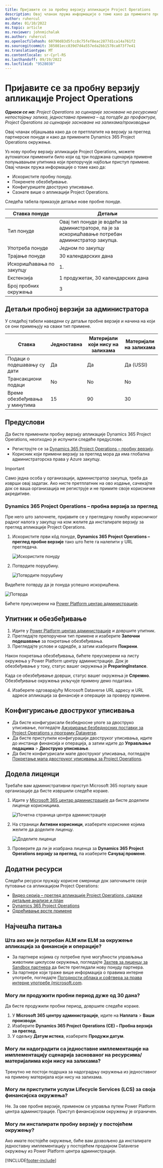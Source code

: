 ```yaml
---
title: Пријавите се за пробну верзију апликације Project Operations
description: Овај чланак пружа информације о томе како да примените пробну верзију апликације Dynamics 365 Project Operations.
author: ruhercul
ms.date: 01/10/2022
ms.topic: article
ms.reviewer: johnmichalak
ms.author: ruhercul
ms.openlocfilehash: 60790d83d5fcc8c75fef8eac2877d1ca14a761f2
ms.sourcegitcommit: 385081ecc839d7d4a557eda2bb1578ca073f7e41
ms.translationtype: MT
ms.contentlocale: sr-Cyrl-RS
ms.lasthandoff: 09/19/2022
ms.locfileid: "9528038"
---
```

# <a name="sign-up-for-project-operations-trials"></a>Пријавите се за пробну верзију апликације Project Operations 

_**Односи се на:** Project Operations за сценарије засноване на ресурсима/непостојању залиха, једноставна примена – од погодбе до профактуре, Project Operations за сценарије засноване на залихама/производњи_ 



Овај чланак објашњава како да се претплатите на верзију за преглед партнерске понуде и како да примените Dynamics 365 Project Operations окружење.

Уз нову пробну верзију апликације Project Operations, можете аутоматски применити било који од три подржана сценарија примене попуњавањем упитника који препоручује најбољи приступ примене. Овај чланак пружа информације о томе како да:

- Искористите пробну понуду.
- Покренете обезбеђивање.
- Конфигуришете двоструко уписивање.
- Сазнате више о апликацији Project Operations. 

Следећа табела приказује детаље нове пробне понуде.

| **Ставка понуде**               | **Детаљи**                                  |
|------------------------------|----------------------------------------------|
| Тип понуде                   | Овај тип понуде је водећи за администраторе, па је за искоришћавање потребан администратор закупца. |
| Употреба понуде                    | Једном по закупцу                          |
| Трајање понуде               | 30 календарских дана                             |
| Искоришћавања по закупцу       | 1.                                            |
| Екстензија                    | 1 продужетак, 30 календарских дана               |
| Број пробних окружења | 3                                            |


## <a name="admin-trial-details"></a>Детаљи пробној верзији за администратора
У следећој табели наведени су детаљи пробне верзије и начина на који се они примењују на сваки тип примене.

| **Ставка**                      | **Једноставна**                                     | **Материјали који нису на залихама** | **Материјали на залихама** |
|-------------------------------|----------------------------------------------|---------------------------|-----------------------|
| Подаци о подешавању су дати           | Да                                          | Да                       | Да (USSI)            |
| Трансакциони подаци            | No                                           | No                        | No                    |
| Време обезбеђивања у минутима  | 15                                           | 90                        | 30                    |
 
## <a name="prerequisites"></a>Предуслови
Да бисте применили пробну верзију апликације Dynamics 365 Project Operations, неопходно је испунити следеће предуслове.

- Региструјте се за [Dynamics 365 Project Operations – пробну верзију](https://www.aka.ms/try-po).
- Корисник који примени верзију за преглед мора да има глобална администраторска права у Azure закупцу.

> [!IMPORTANT]
> Само једна особа у организацији, администратор закупца, треба да изврши овај задатак. Ако нисте претплатник на ово издање, сачекајте док се ваша организација не региструје и не примите своје корисничке акредитиве.

### <a name="dynamics-365-project-operations---preview-trial"></a>Dynamics 365 Project Operations – пробна верзија за преглед 

Пре него што започнете, пријавите се у прегледачу помоћу корисничког радног налога у закупцу на ком желите да инсталирате верзију за преглед апликације Project Operations.

1. Искористите први кôд понуде, **Dynamics 365 Project Operations – преглед пробне верзије** тако што ћете га налепити у URL прегледача.

    ![Искористите понуду](./media/16RedeemFirstOfferNew.png)

2. Потврдите поруџбину.

    ![Потврдите поруџбину](./media/17ConfirmOrderNew.png)

  Видећете потврду да је понуда успешно искоришћена.

   ![Потврда](./media/18OrderConfirmationNew.png)

  Бићете преусмерени на [Power Platform центар администрације](https://admin.powerplatform.microsoft.com/projectoperationstrial).

## <a name="questionnaire-and-provisioning"></a>Упитник и обезбеђивање

1.  Идите у [Power Platform центар администрације](https://admin.powerplatform.com/projectoperationstrial) и довршите упитник.  
2.  Прегледајте препоручени тип примене и изаберите **Започни подешавање** за покретање обезбеђивања.
3.  Прегледајте услове и одредбе, а затим изаберите **Покрени**.

   Након покретања обезбеђивања, бићете преусмерени на листу окружења у Power Platform центру администрације. Док је обезбеђивање у току, статус вашег окружења је **PreparingInstance**.
 
  Када се обезбеђивање доврши, статус вашег окружења је **Спремно**. Обезбеђивање окружења укључује примену демо података.
 
4.  Изаберете одговарајућу Microsoft Dataverse URL адресу и URL адресе апликација за финансије и операције за проверу примене.

## <a name="configuring-dual-write"></a>Конфигурисање двоструког уписивања
- Да бисте конфигурисали безбедносне улоге за двоструко уписивање, погледајте [Ажурирање безбедносних поставки за Project Operations у програму Dataverse](resource-provision-new-environment.md#update-security-settings-on-project-operations-on-dataverse).
- Да бисте приступили конфигурацији двоструког уписивања, идите до инстанце финансија и операција, а затим идите до **Управљање подацима** > **Двоструко уписивање**.
- Да бисте конфигурисали мапе двоструког уписивања, погледајте [Покретање мапа двоструког уписивања за Project Operations](resource-provision-new-environment.md#run-project-operations-dual-write-maps).

## <a name="assign-licenses"></a>Додела лиценци

Требаће вам административни приступ Microsoft 365 порталу ваше организације да бисте извршили следеће кораке.

1. Идите у [Microsoft 365 центар администрације](https://portal.office.com/) да бисте доделили лиценце корисницима.

   ![Почетна страница центра администрације](./media/14AdminPortal.png)

2. На страници **Активни корисници**, изаберите кориснике којима желите да доделите лиценцу.

   ![Доделите лиценце](./media/15AssignLicenses.png)

3. Проверите да ли је изабрана лиценца за **Dynamics 365 Project Operations верзију за преглед**, па изаберите **Сачувај промене**.

## <a name="additional-resources"></a>Додатни ресурси

Следећи ресурси пружају корисне смернице док започињете своје путовање са апликацијом Project Operations:

- [Видео серија – преглед апликације Project Operations, садржи детаљне анализе и план](https://youtube.com/playlist?list=PLcakwueIHoT_LJ3Fr1tHnkPk5lioqE6uH)
- [Dynamics 365 Project Operations](/training/modules/examine-dynamics-365-project-operations/)
- [Одређивање врсте примене](determine-deployment-type.md)

## <a name="frequently-asked-questions"></a>Најчешћа питања

### <a name="what-if-i-require-alm-or-elm-for-my-finance-and-operations-apps-environment"></a>Шта ако ми је потребан ALM или ELM за окружење апликација за финансије и операције?

- За партнере којима су потребне пуне могућности управљања животним циклусом окружења, погледајте [Захтев за лиценцу за Sandbox партнера](https://experience.dynamics.com/requestlicense) да бисте прегледали нову понуду партнера. 
- За партнере који траже више информација о правима интерне употребе, погледајте [Погодности облака и софтвера за права интерне употребе (microsoft.com](https://partner.microsoft.com/membership/internal-use-software).

### <a name="can-i-extend-my-trial-beyond-30-days"></a>Могу ли продужити пробни период дуже од 30 дана?
Да бисте продужили пробни период, довршите следеће кораке.

1. У **Microsoft 365 центру администрације**, идите на **Наплата** > **Ваши производи**.
2. Изаберите **Dynamics 365 Project Operations (CE) – Пробна верзија за преглед**.
3. У одељку **Датум истека**, изаберите **Продужи датум**.

### <a name="can-i-upgrade-from-the-lite-deployment-to-the-resourcenon-stocked-based-scenario-deployment"></a>Могу ли надоградити са једноставне имплементације на имплементацију сценарија заснованог на ресурсима/материјалима који нису на залихама?
Тренутно не постоји подршка за надоградњу окружења из једноставног на примену материјала који нису на залихама.

### <a name="can-i-access-lifecycle-services-lcs-for-my-finance-environments"></a>Могу ли приступити услузи Lifecycle Services (LCS) за своја финансијска окружења?  
Не. За ове пробне верзије, применом се управља путем Power Platform центра администрације. Приступ финансијском окружењу је ограничен.

### <a name="can-i-install-my-trial-on-an-existing-environment"></a>Могу ли инсталирати пробну верзију у постојећем окружењу?
Ако имате постојеће окружење, биће вам дозвољено да инсталирате једноставну имплементацију у постојећем продајном Dataverse окружењу из Power Platform центра администрације.

[!INCLUDE[footer-include](../includes/footer-banner.md)]
